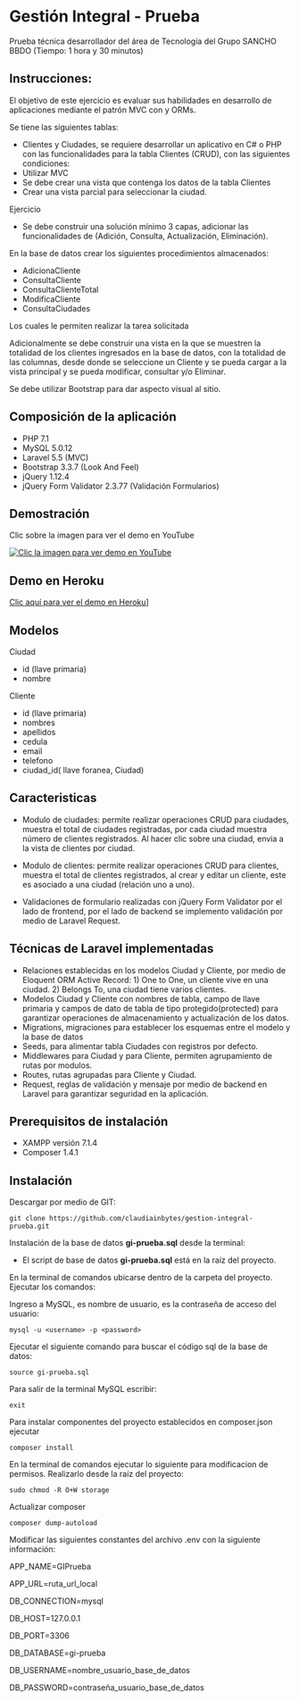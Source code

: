 Gestión Integral - Prueba
===========================================

Prueba técnica desarrollador del área de Tecnología del Grupo SANCHO BBDO (Tiempo: 1 hora y 30 minutos)

## Instrucciones:

El objetivo de este ejercicio es evaluar sus habilidades en desarrollo de aplicaciones mediante el patrón MVC con y ORMs.

Se tiene las siguientes tablas:
- Clientes y Ciudades, se requiere desarrollar un aplicativo en C# o PHP con las funcionalidades para la tabla Clientes (CRUD), con las siguientes condiciones:
- Utilizar MVC
- Se debe crear una vista que contenga los datos de la tabla Clientes
- Crear una vista parcial para seleccionar la ciudad.

Ejercicio
- Se debe construir una solución mínimo 3 capas, adicionar las funcionalidades de (Adición, Consulta, Actualización, Eliminación).

En la base de datos crear los siguientes procedimientos almacenados:
- AdicionaCliente
- ConsultaCliente
- ConsultaClienteTotal
- ModificaCliente
- ConsultaCiudades

Los cuales le permiten realizar la tarea solicitada

Adicionalmente se debe construir una vista en la que se muestren la totalidad de los clientes ingresados en la base de datos, con la totalidad de las columnas, desde donde se seleccione un Cliente y se pueda cargar a la vista principal y se pueda modificar, consultar y/o Eliminar.

Se debe utilizar Bootstrap para dar aspecto visual al sitio.

## Composición de la aplicación

- PHP 7.1
- MySQL 5.0.12
- Laravel 5.5 (MVC)
- Bootstrap 3.3.7 (Look And Feel)
- jQuery 1.12.4
- jQuery Form Validator 2.3.77 (Validación Formularios)

## Demostración

Clic sobre la imagen para ver el demo en YouTube

[![Clic la imagen para ver demo en YouTube](https://img.youtube.com/vi/A57AdCUKsH8/0.jpg)](https://www.youtube.com/watch?v=A57AdCUKsH8)

## Demo en Heroku

[Clic aquí para ver el demo en Heroku](https://www.youtube.com/watch?v=A57AdCUKsH8)]

## Modelos

Ciudad
- id (llave primaria)
- nombre

Cliente
- id (llave primaria)
- nombres
- apellidos
- cedula
- email
- telefono
- ciudad_id( llave foranea, Ciudad)

## Caracteristicas

- Modulo de ciudades: permite realizar operaciones CRUD para ciudades, muestra el total de ciudades registradas, por cada ciudad muestra número de clientes registrados. Al hacer clic sobre una ciudad, envia a la vista de clientes por ciudad.

- Modulo de clientes: permite realizar operaciones CRUD para clientes, muestra el total de clientes registrados, al crear y editar un cliente, este es asociado a una ciudad (relación uno a uno).

- Validaciones de formulario realizadas con jQuery Form Validator por el lado de frontend, por el lado de backend se implemento validación por medio de Laravel Request.

## Técnicas de Laravel implementadas

- Relaciones establecidas en los modelos Ciudad y Cliente, por medio de Eloquent ORM Active Record: 1) One to One, un cliente vive en una ciudad. 2) Belongs To, una ciudad tiene varios clientes.
- Modelos Ciudad y Cliente con nombres de tabla, campo de llave primaria y campos de dato de tabla de tipo protegido(protected) para garantizar operaciones de almacenamiento y actualización de los datos.
- Migrations, migraciones para establecer los esquemas entre el modelo y la base de datos
- Seeds, para alimentar tabla Ciudades con registros por defecto.
- Middlewares para Ciudad y para Cliente, permiten agrupamiento de rutas por modulos.
- Routes, rutas agrupadas para Cliente y Ciudad.
- Request, reglas de validación y mensaje por medio de backend en Laravel para garantizar seguridad en la aplicación.

## Prerequisitos de instalación

- XAMPP versión 7.1.4
- Composer 1.4.1

## Instalación

Descargar por medio de GIT:

``
git clone https://github.com/claudiainbytes/gestion-integral-prueba.git
``

Instalación de la base de datos **gi-prueba.sql** desde la terminal:

- El script de base de datos **gi-prueba.sql** está en la raíz del proyecto.

En la terminal de comandos ubicarse dentro de la carpeta del proyecto. Ejecutar los comandos:

Ingreso a MySQL, <username> es nombre de usuario, <password> es la contraseña de acceso del usuario:

``
mysql -u <username> -p <password>
``

Ejecutar el siguiente comando para buscar el código sql de la base de datos:

``
source gi-prueba.sql
``

Para salir de la terminal MySQL escribir:

``
exit
``

Para instalar componentes del proyecto establecidos en composer.json ejecutar

``
composer install
``

En la terminal de comandos ejecutar lo siguiente para modificacion de permisos. Realizarlo desde la raíz del proyecto:

``
sudo chmod -R O+W storage
``

Actualizar composer

``
composer dump-autoload
``

Modificar las siguientes constantes del archivo .env con la siguiente información:

APP_NAME=GIPrueba

APP_URL=ruta_url_local

DB_CONNECTION=mysql

DB_HOST=127.0.0.1

DB_PORT=3306

DB_DATABASE=gi-prueba

DB_USERNAME=nombre_usuario_base_de_datos

DB_PASSWORD=contraseña_usuario_base_de_datos







